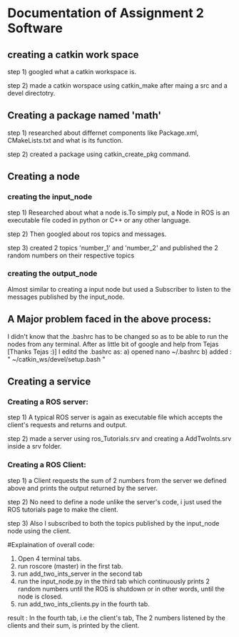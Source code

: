 # Documentation of Assignment 2 Software
## creating a catkin work space

step 1) googled what a catkin workspace is.

step 2) made a catkin worspace using catkin_make after maing a src and a devel directotry.

## Creating a package named 'math'

step 1) researched about differnet components like Package.xml, CMakeLists.txt and what is its function.

step 2) created a package using catkin_create_pkg command.

## Creating a node

### creating the input_node
step 1) Researched about what a node is.To simply put, a Node in ROS is an executable file coded in python or C++ or any other language.

step 2) Then googled about ros topics and messages.

step 3) created 2 topics 'number_1' and 'number_2' and published the 2 random numbers on their respective topics 

### creating the output_node

Almost similar to creating a input node but used a Subscriber to listen to the messages published by the input_node.

## A Major problem faced in the above process:

I didn't know that the .bashrc has to be changed so as to be able to run the nodes from any terminal.
After as little bit of google and help from Tejas [Thanks Tejas :)] I editd the .bashrc as:
	a) opened nano ~/.bashrc
	b) added : " ~/catkin_ws/devel/setup.bash "
	
## Creating a service

### Creating a ROS server:

step 1) A typical ROS server is again as executable file which accepts the client's requests and returns and output.

step 2) made a server using ros_Tutorials.srv and creating a AddTwoInts.srv inside a srv folder.

### Creating a ROS Client:

step 1) a Client requests the sum of 2 numbers from the server we defined above and prints the output returned by the server.

step 2) No need to define a node unlike the server's code, i just used the ROS tutorials page to make the client.

step 3) Also I subscribed to both the topics published by the input_node node using the client.

#Explaination of overall code:

1) Open 4 terminal tabs.
2) run roscore (master) in the first tab.
3) run add_two_ints_server in the second tab
4) run the input_node.py in the third tab which continuously prints 2 random numbers until the ROS is shutdown or in other words, until the node is closed.
5) run add_two_ints_clients.py in the fourth tab.

result : In the fourth tab, i.e the client's tab, The 2 numbers listened by the clients and their sum, is printed by the client.
